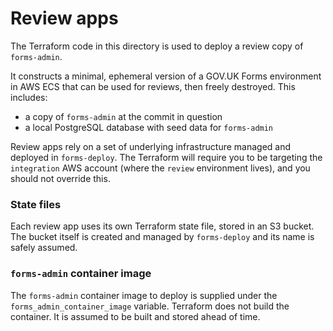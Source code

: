 # Review apps

The Terraform code in this directory is used to deploy a review copy of `forms-admin`.

It constructs a minimal, ephemeral version of a GOV.UK Forms environment in AWS ECS that can be used for reviews, then freely destroyed. This includes: 

* a copy of `forms-admin` at the commit in question
* a local PostgreSQL database with seed data for `forms-admin`

Review apps rely on a set of underlying infrastructure managed and deployed in `forms-deploy`. The Terraform will require you to be targeting the `integration` AWS account (where the `review` environment lives), and you should not override this.

### State files
Each review app uses its own Terraform state file, stored in an S3 bucket. The bucket itself is created and managed by `forms-deploy` and its name is safely assumed.

### `forms-admin` container image
The `forms-admin` container image to deploy is supplied under the `forms_admin_container_image` variable. Terraform does not build the container. It is assumed to be built and stored ahead of time.


